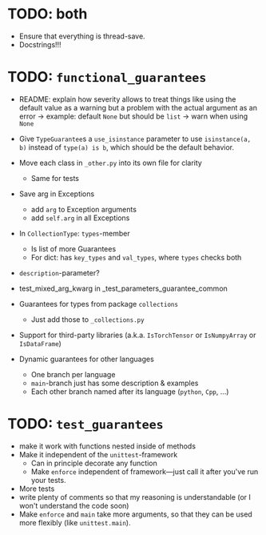 # TODO: both

- Ensure that everything is thread-save.
- Docstrings!!!

# TODO: `functional_guarantees`

- README: explain how severity allows to treat things like using the default value as a warning but a problem with 
the actual argument as an error &rarr; example: default `None` but should be `list` &rarr; warn when using `None`

- Give `TypeGuarantee`s a `use_isinstance` parameter to use `isinstance(a, b)` instead of `type(a) is b`, 
which should be the default behavior.

- Move each class in `_other.py` into its own file for clarity
    - Same for tests

- Save arg in Exceptions
    - add `arg` to Exception arguments
    - add `self.arg` in all Exceptions

- In `CollectionType`: `types`-member
  - Is list of more Guarantees
  - For dict: has `key_types` and `val_types`, where `types` checks both

- `description`-parameter?

- test_mixed_arg_kwarg in _test_parameters_guarantee_common
  
- Guarantees for types from package `collections` 
  - Just add those to `_collections.py`

- Support for third-party libraries (a.k.a. `IsTorchTensor` or `IsNumpyArray` or `IsDataFrame`)

- Dynamic guarantees for other languages
  - One branch per language
  - `main`-branch just has some description & examples
  - Each other branch named after its language (`python`, `Cpp`, ...)


# TODO: `test_guarantees`

- make it work with functions nested inside of methods
- Make it independent of the `unittest`-framework
  - Can in principle decorate any function
  - Make `enforce` independent of framework&mdash;just call it after you've run your tests.
- More tests
- write plenty of comments so that my reasoning is understandable 
   (or I won't understand the code soon)
- Make `enforce` and `main` take more arguments, so that they can be used more 
flexibly (like `unittest.main`).